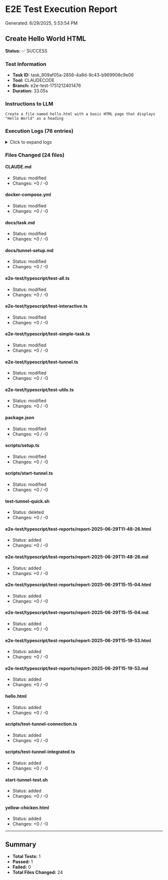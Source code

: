 # E2E Test Execution Report

Generated: 6/29/2025, 5:53:54 PM

## Create Hello World HTML

**Status:** ✅ SUCCESS

### Test Information

- **Task ID:** task_909af05a-2856-4a8d-9c43-b969908c9e06
- **Tool:** CLAUDECODE
- **Branch:** e2e-test-1751212401476
- **Duration:** 33.05s

### Instructions to LLM

```
Create a file named hello.html with a basic HTML page that displays "Hello World" as a heading
```

### Execution Logs (76 entries)

<details>
<summary>Click to expand logs</summary>

```
[2025-06-29T15:53:21.494Z] Task created successfully with ID: task_909af05a-2856-4a8d-9c43-b969908c9e06
[2025-06-29T15:53:21.494Z] Session ID: agent_claude_463d99f6-9ed2-4576-99ca-61e3d64466bc
[2025-06-29T15:53:21.494Z] Branch: e2e-test-1751212401476
[2025-06-29T15:53:21.501Z] Task Status: in_progress, Progress: undefined%
[2025-06-29T15:53:21.501Z] [2025-06-29T15:53:21.490Z] [ASYNC_START] Started CLAUDECODE process in background
[2025-06-29T15:53:21.501Z] [2025-06-29T15:53:21.491Z] [COMMAND_SENT] Create a file named hello.html with a basic HTML page that displays "Hello World" as a heading
[2025-06-29T15:53:21.502Z] Task Status: in_progress, Progress: undefined%
[2025-06-29T15:53:21.502Z] [2025-06-29T15:53:21.490Z] [ASYNC_START] Started CLAUDECODE process in background
[2025-06-29T15:53:21.502Z] [2025-06-29T15:53:21.491Z] [COMMAND_SENT] Create a file named hello.html with a basic HTML page that displays "Hello World" as a heading
[2025-06-29T15:53:24.506Z] Task Status: in_progress, Progress: undefined%
[2025-06-29T15:53:24.506Z] [2025-06-29T15:53:24.500Z] [UPDATE_INSTRUCTIONS] Sending new instructions: Also create a test file called hello.test.js that tests the greet function with at least 3 test case...
[2025-06-29T15:53:24.506Z] [2025-06-29T15:53:24.501Z] [UPDATE_FAILED] Instructions failed: Session is busy
[2025-06-29T15:53:24.508Z] Task Status: in_progress, Progress: undefined%
[2025-06-29T15:53:24.508Z] [2025-06-29T15:53:24.500Z] [UPDATE_INSTRUCTIONS] Sending new instructions: Also create a test file called hello.test.js that tests the greet function with at least 3 test case...
[2025-06-29T15:53:24.508Z] [2025-06-29T15:53:24.501Z] [UPDATE_FAILED] Instructions failed: Session is busy
[2025-06-29T15:53:26.499Z] Task Status: in_progress, Progress: undefined%
[2025-06-29T15:53:26.499Z] [2025-06-29T15:53:24.501Z] [UPDATE_FAILED] Instructions failed: Session is busy
[2025-06-29T15:53:26.499Z] [2025-06-29T15:53:26.491Z] [PROGRESS] 5 seconds elapsed
[2025-06-29T15:53:31.498Z] Task Status: in_progress, Progress: undefined%
[2025-06-29T15:53:31.498Z] [2025-06-29T15:53:26.491Z] [PROGRESS] 5 seconds elapsed
[2025-06-29T15:53:31.498Z] [2025-06-29T15:53:31.490Z] [PROGRESS] 9 seconds elapsed
[2025-06-29T15:53:31.714Z] Task Status: in_progress, Progress: undefined%
[2025-06-29T15:53:31.714Z] [2025-06-29T15:53:31.490Z] [PROGRESS] 9 seconds elapsed
[2025-06-29T15:53:31.714Z] [2025-06-29T15:53:31.710Z] {"type":"result","subtype":"success","is_error":false,"duration_ms":9400,"duration_api_ms":9149,"num_turns":4,"result":"Created hello.html with a basic HTML page displaying \"Hello World\" as a heading.","session_id":"1a4d7ebe-8515-478c-8f96-399ba3f3ac16","total_cost_usd":0.10573350000000001,"usage":{"input_tokens":11,"cache_creation_input_tokens":2460,"cache_read_input_tokens":28979,"output_tokens":213,"server_tool_use":{"web_search_requests":0},"service_tier":"standard"}}
[2025-06-29T15:53:31.726Z] Task Status: in_progress, Progress: undefined%
[2025-06-29T15:53:31.726Z] [2025-06-29T15:53:31.720Z] [EXECUTION_SUCCESS] Initial instructions completed successfully
[2025-06-29T15:53:31.726Z] [2025-06-29T15:53:31.720Z] [CLAUDECODE_OUTPUT]
{"type":"result","subtype":"success","is_error":false,"duration_ms":9400,"duration_api_ms":9149,"num_turns":4,"result":"Created hello.html with a basic HTML page displaying \"Hello World\" as a heading.","session_id":"1a4d7ebe-8515-478c-8f96-399ba3f3ac16","total_cost_usd":0.10573350000000001,"usage":{"input_tokens":11,"cache_creation_input_tokens":2460,"cache_read_input_tokens":28979,"output_tokens":213,"server_tool_use":{"web_search_requests":0},"service_tier":"standard"}}

[2025-06-29T15:53:31.730Z] Task Status: in_progress, Progress: undefined%
[2025-06-29T15:53:31.730Z] [2025-06-29T15:53:31.720Z] [EXECUTION_SUCCESS] Initial instructions completed successfully
[2025-06-29T15:53:31.730Z] [2025-06-29T15:53:31.720Z] [CLAUDECODE_OUTPUT]
{"type":"result","subtype":"success","is_error":false,"duration_ms":9400,"duration_api_ms":9149,"num_turns":4,"result":"Created hello.html with a basic HTML page displaying \"Hello World\" as a heading.","session_id":"1a4d7ebe-8515-478c-8f96-399ba3f3ac16","total_cost_usd":0.10573350000000001,"usage":{"input_tokens":11,"cache_creation_input_tokens":2460,"cache_read_input_tokens":28979,"output_tokens":213,"server_tool_use":{"web_search_requests":0},"service_tier":"standard"}}

[2025-06-29T15:53:31.731Z] Task Status: in_progress, Progress: undefined%
[2025-06-29T15:53:31.731Z] [2025-06-29T15:53:31.720Z] [EXECUTION_SUCCESS] Initial instructions completed successfully
[2025-06-29T15:53:31.731Z] [2025-06-29T15:53:31.720Z] [CLAUDECODE_OUTPUT]
{"type":"result","subtype":"success","is_error":false,"duration_ms":9400,"duration_api_ms":9149,"num_turns":4,"result":"Created hello.html with a basic HTML page displaying \"Hello World\" as a heading.","session_id":"1a4d7ebe-8515-478c-8f96-399ba3f3ac16","total_cost_usd":0.10573350000000001,"usage":{"input_tokens":11,"cache_creation_input_tokens":2460,"cache_read_input_tokens":28979,"output_tokens":213,"server_tool_use":{"web_search_requests":0},"service_tier":"standard"}}

[2025-06-29T15:53:31.733Z] Task Status: in_progress, Progress: undefined%
[2025-06-29T15:53:31.733Z] [2025-06-29T15:53:31.720Z] [EXECUTION_SUCCESS] Initial instructions completed successfully
[2025-06-29T15:53:31.733Z] [2025-06-29T15:53:31.720Z] [CLAUDECODE_OUTPUT]
{"type":"result","subtype":"success","is_error":false,"duration_ms":9400,"duration_api_ms":9149,"num_turns":4,"result":"Created hello.html with a basic HTML page displaying \"Hello World\" as a heading.","session_id":"1a4d7ebe-8515-478c-8f96-399ba3f3ac16","total_cost_usd":0.10573350000000001,"usage":{"input_tokens":11,"cache_creation_input_tokens":2460,"cache_read_input_tokens":28979,"output_tokens":213,"server_tool_use":{"web_search_requests":0},"service_tier":"standard"}}

[2025-06-29T15:53:31.734Z] Task Status: in_progress, Progress: undefined%
[2025-06-29T15:53:31.734Z] [2025-06-29T15:53:31.720Z] [EXECUTION_SUCCESS] Initial instructions completed successfully
[2025-06-29T15:53:31.734Z] [2025-06-29T15:53:31.720Z] [CLAUDECODE_OUTPUT]
{"type":"result","subtype":"success","is_error":false,"duration_ms":9400,"duration_api_ms":9149,"num_turns":4,"result":"Created hello.html with a basic HTML page displaying \"Hello World\" as a heading.","session_id":"1a4d7ebe-8515-478c-8f96-399ba3f3ac16","total_cost_usd":0.10573350000000001,"usage":{"input_tokens":11,"cache_creation_input_tokens":2460,"cache_read_input_tokens":28979,"output_tokens":213,"server_tool_use":{"web_search_requests":0},"service_tier":"standard"}}

[2025-06-29T15:53:54.515Z] Task created with CLAUDECODE tool
[2025-06-29T15:53:54.515Z] [2025-06-29T15:53:21.481Z] [STATUS_CHANGE] Task status changed from pending to in_progress
[2025-06-29T15:53:54.515Z] [2025-06-29T15:53:21.482Z] [SESSION_CREATED] Claude Code session created: agent_claude_463d99f6-9ed2-4576-99ca-61e3d64466bc, working directory: /workspace
[2025-06-29T15:53:54.515Z] [2025-06-29T15:53:21.485Z] [SESSION_LINKED] Claude session claude_249c56bc-4f36-4e21-983d-cfd1ee6a8f93 linked to task and MCP session
[2025-06-29T15:53:54.515Z] [2025-06-29T15:53:21.490Z] [INSTRUCTIONS_SENDING] Sending instructions to CLAUDECODE...
[2025-06-29T15:53:54.515Z] [2025-06-29T15:53:21.490Z] [ASYNC_START] Started CLAUDECODE process in background
[2025-06-29T15:53:54.515Z] [2025-06-29T15:53:21.491Z] [COMMAND_SENT] Create a file named hello.html with a basic HTML page that displays "Hello World" as a heading
[2025-06-29T15:53:54.515Z] [2025-06-29T15:53:24.500Z] [UPDATE_INSTRUCTIONS] Sending new instructions: Also create a test file called hello.test.js that tests the greet function with at least 3 test case...
[2025-06-29T15:53:54.515Z] [2025-06-29T15:53:24.501Z] [UPDATE_FAILED] Instructions failed: Session is busy
[2025-06-29T15:53:54.515Z] [2025-06-29T15:53:26.491Z] [PROGRESS] 5 seconds elapsed
[2025-06-29T15:53:54.515Z] [2025-06-29T15:53:31.490Z] [PROGRESS] 9 seconds elapsed
[2025-06-29T15:53:54.515Z] [2025-06-29T15:53:31.710Z] {"type":"result","subtype":"success","is_error":false,"duration_ms":9400,"duration_api_ms":9149,"num_turns":4,"result":"Created hello.html with a basic HTML page displaying \"Hello World\" as a heading.","session_id":"1a4d7ebe-8515-478c-8f96-399ba3f3ac16","total_cost_usd":0.10573350000000001,"usage":{"input_tokens":11,"cache_creation_input_tokens":2460,"cache_read_input_tokens":28979,"output_tokens":213,"server_tool_use":{"web_search_requests":0},"service_tier":"standard"}}
[2025-06-29T15:53:54.515Z] [2025-06-29T15:53:31.717Z] [RESPONSE_RECEIVED] Duration: 10226ms, Output length: 479 chars
[2025-06-29T15:53:54.515Z] [2025-06-29T15:53:31.718Z] [RESPONSE_PREVIEW] {"type":"result","subtype":"success","is_error":false,"duration_ms":9400,"duration_api_ms":9149,"num_turns":4,"result":"Created hello.html with a basic HTML page displaying \"Hello World\" as a heading.","session_id":"1a4d7ebe-8515-478c-8f96-399ba3f3ac16","total_cost_usd":0.10573350000000001,"usage":{"input_tokens":11,"cache_creation_input_tokens":2460,"cache_read_input_tokens":28979,"output_tokens":213,"server_tool_use":{"web_search_requests":0},"service_tier":"standard"}}

[2025-06-29T15:53:54.515Z] [2025-06-29T15:53:31.719Z] [EXECUTION_TIME] CLAUDECODE execution took 10 seconds
[2025-06-29T15:53:54.515Z] [2025-06-29T15:53:31.720Z] [EXECUTION_SUCCESS] Initial instructions completed successfully
[2025-06-29T15:53:54.515Z] [2025-06-29T15:53:31.720Z] [CLAUDECODE_OUTPUT]
{"type":"result","subtype":"success","is_error":false,"duration_ms":9400,"duration_api_ms":9149,"num_turns":4,"result":"Created hello.html with a basic HTML page displaying \"Hello World\" as a heading.","session_id":"1a4d7ebe-8515-478c-8f96-399ba3f3ac16","total_cost_usd":0.10573350000000001,"usage":{"input_tokens":11,"cache_creation_input_tokens":2460,"cache_read_input_tokens":28979,"output_tokens":213,"server_tool_use":{"web_search_requests":0},"service_tier":"standard"}}

[2025-06-29T15:53:54.530Z] Task Status: completed, Progress: undefined%
[2025-06-29T15:53:54.530Z] [2025-06-29T15:53:54.523Z] [SESSION_ENDING] Terminating claude session: agent_claude_463d99f6-9ed2-4576-99ca-61e3d64466bc
[2025-06-29T15:53:54.530Z] [2025-06-29T15:53:54.527Z] [SESSION_TERMINATED] Claude session ended successfully: agent_claude_463d99f6-9ed2-4576-99ca-61e3d64466bc
[2025-06-29T15:53:54.531Z] Task completed
[2025-06-29T15:53:54.532Z] Task Status: completed, Progress: undefined%
[2025-06-29T15:53:54.532Z] [2025-06-29T15:53:54.523Z] [SESSION_ENDING] Terminating claude session: agent_claude_463d99f6-9ed2-4576-99ca-61e3d64466bc
[2025-06-29T15:53:54.532Z] [2025-06-29T15:53:54.527Z] [SESSION_TERMINATED] Claude session ended successfully: agent_claude_463d99f6-9ed2-4576-99ca-61e3d64466bc
[2025-06-29T15:53:54.532Z] Task completed
[2025-06-29T15:53:54.533Z] Task Status: completed, Progress: undefined%
[2025-06-29T15:53:54.533Z] [2025-06-29T15:53:54.523Z] [SESSION_ENDING] Terminating claude session: agent_claude_463d99f6-9ed2-4576-99ca-61e3d64466bc
[2025-06-29T15:53:54.533Z] [2025-06-29T15:53:54.527Z] [SESSION_TERMINATED] Claude session ended successfully: agent_claude_463d99f6-9ed2-4576-99ca-61e3d64466bc
[2025-06-29T15:53:54.533Z] Task completed
[2025-06-29T15:53:54.539Z] Task Status: completed, Progress: undefined%
[2025-06-29T15:53:54.539Z] [2025-06-29T15:53:54.527Z] [SESSION_TERMINATED] Claude session ended successfully: agent_claude_463d99f6-9ed2-4576-99ca-61e3d64466bc
[2025-06-29T15:53:54.539Z] [2025-06-29T15:53:54.531Z] [SESSION_CLOSED] Agent session terminated
[2025-06-29T15:53:54.539Z] Task completed
[2025-06-29T15:53:54.540Z] Task Status: completed, Progress: undefined%
[2025-06-29T15:53:54.540Z] [2025-06-29T15:53:54.527Z] [SESSION_TERMINATED] Claude session ended successfully: agent_claude_463d99f6-9ed2-4576-99ca-61e3d64466bc
[2025-06-29T15:53:54.540Z] [2025-06-29T15:53:54.531Z] [SESSION_CLOSED] Agent session terminated
[2025-06-29T15:53:54.540Z] Task completed
```

</details>

### Files Changed (24 files)

#### CLAUDE.md

- Status: modified
- Changes: +0 / -0

#### docker-compose.yml

- Status: modified
- Changes: +0 / -0

#### docs/task.md

- Status: modified
- Changes: +0 / -0

#### docs/tunnel-setup.md

- Status: modified
- Changes: +0 / -0

#### e2e-test/typescript/test-all.ts

- Status: modified
- Changes: +0 / -0

#### e2e-test/typescript/test-interactive.ts

- Status: modified
- Changes: +0 / -0

#### e2e-test/typescript/test-simple-task.ts

- Status: modified
- Changes: +0 / -0

#### e2e-test/typescript/test-tunnel.ts

- Status: modified
- Changes: +0 / -0

#### e2e-test/typescript/test-utils.ts

- Status: modified
- Changes: +0 / -0

#### package.json

- Status: modified
- Changes: +0 / -0

#### scripts/setup.ts

- Status: modified
- Changes: +0 / -0

#### scripts/start-tunnel.ts

- Status: modified
- Changes: +0 / -0

#### test-tunnel-quick.sh

- Status: deleted
- Changes: +0 / -0

#### e2e-test/typescript/test-reports/report-2025-06-29T11-48-26.html

- Status: added
- Changes: +0 / -0

#### e2e-test/typescript/test-reports/report-2025-06-29T11-48-26.md

- Status: added
- Changes: +0 / -0

#### e2e-test/typescript/test-reports/report-2025-06-29T15-15-04.html

- Status: added
- Changes: +0 / -0

#### e2e-test/typescript/test-reports/report-2025-06-29T15-15-04.md

- Status: added
- Changes: +0 / -0

#### e2e-test/typescript/test-reports/report-2025-06-29T15-19-53.html

- Status: added
- Changes: +0 / -0

#### e2e-test/typescript/test-reports/report-2025-06-29T15-19-53.md

- Status: added
- Changes: +0 / -0

#### hello.html

- Status: added
- Changes: +0 / -0

#### scripts/test-tunnel-connection.ts

- Status: added
- Changes: +0 / -0

#### scripts/test-tunnel-integrated.ts

- Status: added
- Changes: +0 / -0

#### start-tunnel-test.sh

- Status: added
- Changes: +0 / -0

#### yellow-chicken.html

- Status: added
- Changes: +0 / -0

---

## Summary

- **Total Tests:** 1
- **Passed:** 1
- **Failed:** 0
- **Total Files Changed:** 24
